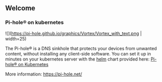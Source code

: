 ## Welcome

### Pi-hole® on kubernetes

![](https://pi-hole.github.io/graphics/Vortex/Vortex_with_text.png | width=25)

The Pi-hole® is a DNS sinkhole that protects your devices from unwanted content, without installing any client-side software. You can set it up in minutes on your kubernetes server with the [helm](https://helm.sh/) chart provided here: [Pi-hole® on Kubernetes](https://mojo2600.github.io/pihole-kubernetes/)

More information: https://pi-hole.net/

